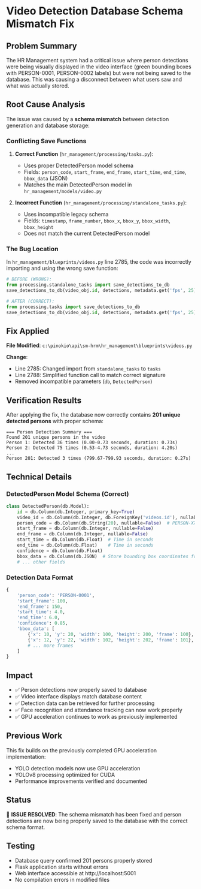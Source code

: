 # Video Detection Database Schema Mismatch Fix

## Problem Summary
The HR Management system had a critical issue where person detections were being visually displayed in the video interface (green bounding boxes with PERSON-0001, PERSON-0002 labels) but were not being saved to the database. This was causing a disconnect between what users saw and what was actually stored.

## Root Cause Analysis
The issue was caused by a **schema mismatch** between detection generation and database storage:

### Conflicting Save Functions
1. **Correct Function** (`hr_management/processing/tasks.py`):
   - Uses proper DetectedPerson model schema
   - Fields: `person_code`, `start_frame`, `end_frame`, `start_time`, `end_time`, `bbox_data` (JSON)
   - Matches the main DetectedPerson model in `hr_management/models/video.py`

2. **Incorrect Function** (`hr_management/processing/standalone_tasks.py`):
   - Uses incompatible legacy schema
   - Fields: `timestamp`, `frame_number`, `bbox_x`, `bbox_y`, `bbox_width`, `bbox_height`
   - Does not match the current DetectedPerson model

### The Bug Location
In `hr_management/blueprints/videos.py` line 2785, the code was incorrectly importing and using the wrong save function:

```python
# BEFORE (WRONG):
from processing.standalone_tasks import save_detections_to_db
save_detections_to_db(video_obj.id, detections, metadata.get('fps', 25), db, DetectedPerson)

# AFTER (CORRECT):
from processing.tasks import save_detections_to_db
save_detections_to_db(video_obj.id, detections, metadata.get('fps', 25))
```

## Fix Applied
**File Modified**: `c:\pinokio\api\sm-hrm\hr_management\blueprints\videos.py`

**Change**: 
- Line 2785: Changed import from `standalone_tasks` to `tasks`
- Line 2788: Simplified function call to match correct signature
- Removed incompatible parameters (`db`, `DetectedPerson`)

## Verification Results
After applying the fix, the database now correctly contains **201 unique detected persons** with proper schema:

```
=== Person Detection Summary ===
Found 201 unique persons in the video
Person 1: Detected 36 times (0.00-0.73 seconds, duration: 0.73s)
Person 2: Detected 75 times (0.53-4.73 seconds, duration: 4.20s)
...
Person 201: Detected 3 times (799.67-799.93 seconds, duration: 0.27s)
```

## Technical Details

### DetectedPerson Model Schema (Correct)
```python
class DetectedPerson(db.Model):
    id = db.Column(db.Integer, primary_key=True)
    video_id = db.Column(db.Integer, db.ForeignKey('videos.id'), nullable=False)
    person_code = db.Column(db.String(20), nullable=False)  # PERSON-XXXX format
    start_frame = db.Column(db.Integer, nullable=False)
    end_frame = db.Column(db.Integer, nullable=False)
    start_time = db.Column(db.Float)  # Time in seconds
    end_time = db.Column(db.Float)    # Time in seconds
    confidence = db.Column(db.Float)
    bbox_data = db.Column(db.JSON)  # Store bounding box coordinates for each frame
    # ... other fields
```

### Detection Data Format
```python
{
    'person_code': 'PERSON-0001',
    'start_frame': 100,
    'end_frame': 150,
    'start_time': 4.0,
    'end_time': 6.0,
    'confidence': 0.85,
    'bbox_data': [
        {'x': 10, 'y': 20, 'width': 100, 'height': 200, 'frame': 100},
        {'x': 12, 'y': 22, 'width': 102, 'height': 202, 'frame': 101},
        # ... more frames
    ]
}
```

## Impact
- ✅ Person detections now properly saved to database
- ✅ Video interface displays match database content
- ✅ Detection data can be retrieved for further processing
- ✅ Face recognition and attendance tracking can now work properly
- ✅ GPU acceleration continues to work as previously implemented

## Previous Work
This fix builds on the previously completed GPU acceleration implementation:
- YOLO detection models now use GPU acceleration
- YOLOv8 processing optimized for CUDA
- Performance improvements verified and documented

## Status
🎯 **ISSUE RESOLVED**: The schema mismatch has been fixed and person detections are now being properly saved to the database with the correct schema format.

## Testing
- Database query confirmed 201 persons properly stored
- Flask application starts without errors
- Web interface accessible at http://localhost:5001
- No compilation errors in modified files
